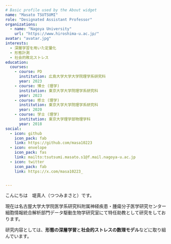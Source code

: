 ```yaml
---
# Basic profile used by the About widget
name: "Masato TSUTSUMI"
role: "Designated Assistant Professor"
organizations:
  - name: "Nagoya University"
    url: "https://www.hiroshima-u.ac.jp/"
avatar: "avatar.jpg"
interests:
  - 深層学習を用いた定量化
  - 形態計測
  - 社会的敗北ストレス
education:
  courses:
    - course: PD
      institution: 広島大学大学大学院理学系研究科 
      year: 2023
    - course: 博士 (理学)
      institution: 東京大学大学院理学系研究科 
      year: 2023
    - course: 修士 (理学)
      institution: 東京大学大学院理学系研究科 
      year: 2020
    - course: 学士 (理学)
      institution: 東京大学理学部物理学科 
      year: 2018
social:
  - icon: github
    icon_pack: fab
    link: https://github.com/masa10223
  - icon: envelope
    icon_pack: fas
    link: mailto:tsutsumi.masato.s1@f.mail.nagoya-u.ac.jp
  - icon: twitter
    icon_pack: fab
    link: https://x.com/masa10223_


---
```


こんにちは　堤真人（つつみまさと）です。

現在は名古屋大学大学院医学系研究科附属神経疾患・腫瘍分子医学研究センター 細胞情報統合解析部門データ駆動生物学研究室にて特任助教として研究をしております。

研究内容としては、**形態の深層学習**と**社会的ストレスの数理モデル**などに取り組んでいます。
